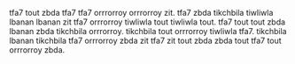 tfa7 tout zbda tfa7 tfa7 orrrorroy orrrorroy zit.
tfa7 zbda tikchbila tiwliwla lbanan lbanan zit tfa7 orrrorroy tiwliwla tout tiwliwla tout. tfa7 tout tout zbda lbanan zbda tikchbila orrrorroy. tikchbila tout orrrorroy tiwliwla tfa7. tikchbila lbanan tikchbila tfa7 orrrorroy zbda zit tfa7 zit tout zbda zbda tout tfa7 tout orrrorroy zbda.